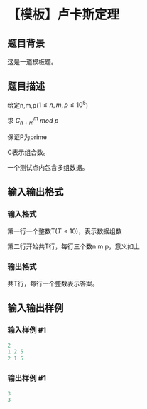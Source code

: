 # 【模板】卢卡斯定理

## 题目背景

这是一道模板题。

## 题目描述

给定n,m,p($1\le n,m,p\le 10^5$)

求 $C_{n+m}^{m}\ mod\ p$

保证P为prime

C表示组合数。

一个测试点内包含多组数据。

## 输入输出格式

### 输入格式

第一行一个整数T($T\le 10$)，表示数据组数

第二行开始共T行，每行三个数n m p，意义如上

### 输出格式

共T行，每行一个整数表示答案。

## 输入输出样例

### 输入样例 #1

```cpp
2
1 2 5
2 1 5
```


### 输出样例 #1

```cpp
3
3
```



